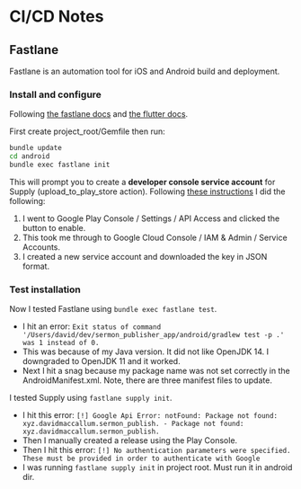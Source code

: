 # CI/CD Notes

## Fastlane

Fastlane is an automation tool for iOS and Android build and deployment.

### Install and configure

Following [the fastlane docs](https://docs.fastlane.tools/getting-started/android/setup/) and [the flutter docs](https://flutter.dev/docs/deployment/cd).

First create project_root/Gemfile then run:

```sh
bundle update
cd android
bundle exec fastlane init
```

This will prompt you to create a **developer console service account** for Supply (upload_to_play_store action). Following [these instructions](https://docs.fastlane.tools/actions/supply/) I did the following:

1. I went to Google Play Console / Settings / API Access and clicked the button to enable.
1. This took me through to Google Cloud Console / IAM & Admin / Service Accounts. 
1. I created a new service account and downloaded the key in JSON format.

### Test installation

Now I tested Fastlane using `bundle exec fastlane test`. 

* I hit an error: `Exit status of command '/Users/david/dev/sermon_publisher_app/android/gradlew test -p .' was 1 instead of 0.`
* This was because of my Java version. It did not like OpenJDK 14. I downgraded to OpenJDK 11 and it worked.
* Next I hit a snag because my package name was not set correctly in the AndroidManifest.xml. Note, there are three manifest files to update.

I tested Supply using `fastlane supply init`.

* I hit this error: `[!] Google Api Error: notFound: Package not found: xyz.davidmaccallum.sermon_publish. - Package not found: xyz.davidmaccallum.sermon_publish.`
* Then I manually created a release using the Play Console.
* Then I hit this error: `[!] No authentication parameters were specified. These must be provided in order to authenticate with Google`
* I was running `fastlane supply init` in project root. Must run it in android dir.